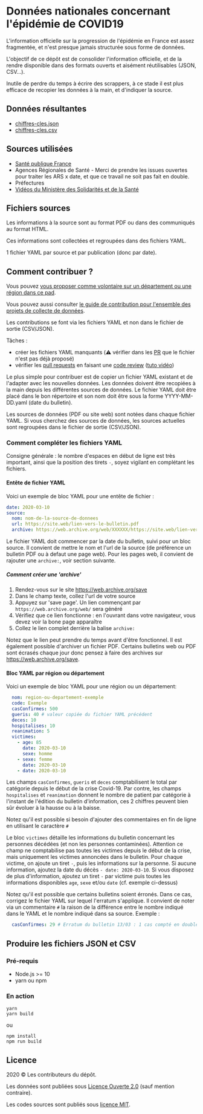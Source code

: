 # Données nationales concernant l'épidémie de COVID19

L'information officielle sur la progression de l'épidémie en France est assez fragmentée, et n'est presque jamais structurée sous forme de données.

L'objectif de ce dépôt est de consolider l'information officielle, et de la rendre disponible dans des formats ouverts et aisément réutilisables (JSON, CSV…).

Inutile de perdre du temps à écrire des scrappers, à ce stade il est plus efficace de recopier les données à la main, et d'indiquer la source.

## Données résultantes

- [chiffres-cles.json](https://github.com/opencovid19-fr/data/raw/master/dist/chiffres-cles.json)
- [chiffres-cles.csv](https://github.com/opencovid19-fr/data/raw/master/dist/chiffres-cles.csv)

## Sources utilisées

- [Santé publique France](https://www.santepubliquefrance.fr)
- Agences Régionales de Santé - Merci de prendre les issues ouvertes pour traiter les ARS x date, et que ce travail ne soit pas fait en double.
- Préfectures
- [Vidéos du Ministère des Solidarités et de la Santé](https://www.dailymotion.com/MinSoliSante)

## Fichiers sources

Les informations à la source sont au format PDF ou dans des communiqués au format HTML.

Ces informations sont collectées et regroupées dans des fichiers YAML.

1 fichier YAML par source et par publication (donc par date).

## Comment contribuer ?

Vous pouvez [vous proposer comme volontaire sur un département ou une région dans ce pad](https://lite.framacalc.org/9fl9-opencovid19-frdata-volontaires).

Vous pouvez aussi consulter [le guide de contribution pour l'ensemble des projets de collecte de données](https://github.com/opencovid19-fr/comment-contribuer).

Les contributions se font via les fichiers YAML et non dans le fichier de sortie (CSV/JSON).

Tâches :

- créer les fichiers YAML manquants (:warning: vérifier dans les [PR](https://github.com/opencovid19-fr/data/pulls) que le fichier n'est pas déjà proposé)
- vérifier les [pull requests](https://github.com/opencovid19-fr/data/pulls) en faisant une [code review](https://help.github.com/en/github/collaborating-with-issues-and-pull-requests/about-pull-request-reviews) ([tuto vidéo](https://www.youtube.com/watch?v=HW0RPaJqm4g))

Le plus simple pour contribuer est de copier un fichier YAML existant et de l'adapter avec les nouvelles données. Les données doivent être recopiées à la main depuis les différentes sources de données. Le fichier YAML doit être placé dans le bon répertoire et son nom doit être sous la forme YYYY-MM-DD.yaml (date du bulletin).

Les sources de données (PDF ou site web) sont notées dans chaque fichier YAML. Si vous cherchez des sources de données, les sources actuelles sont regroupées dans le fichier de sortie (CSV/JSON).

### Comment compléter les fichiers YAML

Consigne générale : le nombre d'espaces en début de ligne est très important, ainsi que la position des tirets `-`, soyez vigilant en complétant les fichiers.

#### Entête de fichier YAML

Voici un exemple de bloc YAML pour une entête de fichier :
```yaml
date: 2020-03-10
source:
  nom: nom-de-la-source-de-donnees
  url: https://site.web/lien-vers-le-bulletin.pdf
  archive: https://web.archive.org/web/XXXXXX/https://site.web/lien-vers-le-bulletin
```
Le fichier YAML doit commencer par la date du bulletin, suivi pour un bloc source. Il convient de mettre le nom et l'url de la source (de préférence un bulletin PDF ou à defaut une page web). Pour les pages web, il convient de rajouter une `archive:`, voir section suivante.

##### Comment créer une 'archive'
1. Rendez-vous sur le site https://web.archive.org/save
2. Dans le champ texte, collez l'url de votre source
3. Appuyez sur 'save page'. Un lien commençant par `https://web.archive.org/web/` sera généré
4. Vérifiez que ce lien fonctionne : en l'ouvrant dans votre navigateur, vous devez voir la bone page apparaître
4. Collez le lien complet derrière la balise `archive:`

Notez que le lien peut prendre du temps avant d'être fonctionnel. Il est également possible d'archiver un fichier PDF. Certains bulletins web ou PDF sont écrasés chaque jour donc pensez à faire des archives sur https://web.archive.org/save.

#### Bloc YAML par région ou département 

Voici un exemple de bloc YAML pour une région ou un département:
```yaml
  nom: region-ou-departement-exemple
  code: Exemple
  casConfirmes: 500
  gueris: 40 # valeur copiée du fichier YAML précédent
  deces: 10
  hospitalises: 10
  reanimation: 5
  victimes:
    - age: 85
      date: 2020-03-10
      sexe: homme
    - sexe: femme
      date: 2020-03-10
    - date: 2020-03-10
```

Les champs `casConfirmes`, `gueris` et `deces` comptabilisent le total par catégorie depuis le début de la crise Covid-19. Par contre, les champs `hospitalises` et `reanimation` donnent le nombre de patient par catégorie à l'instant de l'édition du bulletin d'information, ces 2 chiffres peuvent bien sûr évoluer à la hausse ou à la baisse.

Notez qu'il est possible si besoin d'ajouter des commentaires en fin de ligne en utilisant le caractère `#`

Le bloc `victimes` détaille les informations du bulletin concernant les personnes décédées (et non les personnes contaminées). Attention ce champ ne comptabilise pas toutes les victimes depuis le début de la crise, mais uniquement les victimes annoncées dans le bulletin. Pour chaque victime, on ajoute un tiret `-`, puis les informations sur la personne. Si aucune information, ajoutez la date du décès `- date: 2020-03-10`. Si vous disposez de plus d'information, ajoutez un tiret `-` par victime puis toutes les informations disponibles `age`, `sexe` et/ou `date` (cf. exemple ci-dessus)

Notez qu'il est possible que certains bulletins soient érronés. Dans ce cas, corrigez le fichier YAML sur lequel l'erratum s'applique. Il convient de noter via un commentaire `#` la raison de la différence entre le nombre indiqué dans le YAML et le nombre indiqué dans sa source. Exemple :
```yaml
  casConfirmes: 29 # Erratum du bulletin 13/03 : 1 cas compté en double. La valeur 30 du bulletin du 12/03 est donc erronée
```

## Produire les fichiers JSON et CSV

### Pré-requis

- Node.js >= 10
- yarn ou npm

### En action

```
yarn
yarn build
```

ou

```
npm install
npm run build
```

## Licence

2020 © Les contributeurs du dépôt.

Les données sont publiées sous [Licence Ouverte 2.0](https://spdx.org/licenses/etalab-2.0.html) (sauf mention contraire).

Les codes sources sont publiés sous [licence MIT](https://spdx.org/licenses/MIT.html).
